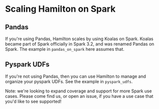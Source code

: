 # Scaling Hamilton on Spark

## Pandas
If you're using Pandas, Hamilton scales by using Koalas on Spark.
Koalas became part of Spark officially in Spark 3.2, and was renamed Pandas on Spark.
The example in `pandas_on_spark` here assumes that.

## Pyspark UDFs
If you're not using Pandas, then you can use Hamilton to manage and organize your pyspark UDFs.
See the example in `pyspark_udfs`.

Note: we're looking to expand coverage and support for more Spark use cases. Please come find us, or open an issue,
if you have a use case that you'd like to see supported!
